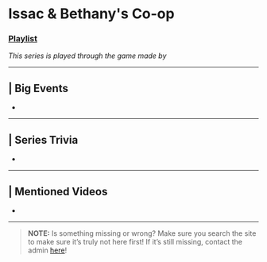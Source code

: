 # Issac & Bethany's Co-op
### [Playlist](https://www.youtube.com/playlist?list=PLwljWXtmIKiSMPtKOeZ-pWCLkcmaoiH80)
*This series is played through the game []() made by []()*

----

## | Big Events
- 

----

## | Series Trivia
- 

----
 
## | Mentioned Videos
- []()
 
----
 
> **NOTE:** Is something missing or wrong? Make sure you search the site to make sure it’s truly not here first! If it’s still missing, contact the admin [here](../chapter_2.md)!